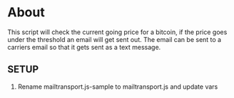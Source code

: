 About
=====
This script will check the current going price for a bitcoin, if the price goes under the threshold an email will get sent out. The email can be sent to a carriers email so that it gets sent as a text message.

SETUP
-----
1. Rename mailtransport.js-sample to mailtransport.js and update vars